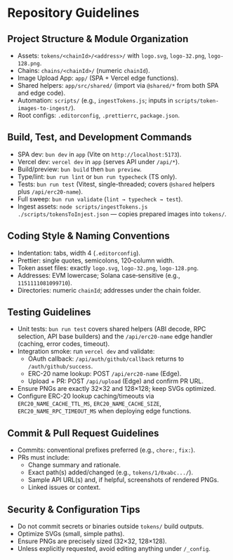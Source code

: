 # Repository Guidelines

## Project Structure & Module Organization

- Assets: `tokens/<chainId>/<address>/` with `logo.svg`, `logo-32.png`, `logo-128.png`.
- Chains: `chains/<chainId>/` (numeric `chainId`).
- Image Upload App: `app/` (SPA + Vercel edge functions).
- Shared helpers: `app/src/shared/` (import via `@shared/*` from both SPA and edge code).
- Automation: `scripts/` (e.g., `ingestTokens.js`; inputs in `scripts/token-images-to-ingest/`).
- Root configs: `.editorconfig`, `.prettierrc`, `package.json`.

## Build, Test, and Development Commands

- SPA dev: `bun dev` in `app` (Vite on `http://localhost:5173`).
- Vercel dev: `vercel dev` in `app` (serves API under `/api/*`).
- Build/preview: `bun build` then `bun preview`.
- Type/lint: `bun run lint` or `bun run typecheck` (TS only).
- Tests: `bun run test` (Vitest, single-threaded; covers `@shared` helpers plus `/api/erc20-name`).
- Full sweep: `bun run validate` (`lint → typecheck → test`).
- Ingest assets: `node scripts/ingestTokens.js ./scripts/tokensToInjest.json` — copies prepared images into `tokens/`.

## Coding Style & Naming Conventions

- Indentation: tabs, width 4 (`.editorconfig`).
- Prettier: single quotes, semicolons, 120‑column width.
- Token asset files: exactly `logo.svg`, `logo-32.png`, `logo-128.png`.
- Addresses: EVM lowercase; Solana case‑sensitive (e.g., `1151111081099710`).
- Directories: numeric `chainId`; addresses under the chain folder.

## Testing Guidelines

- Unit tests: `bun run test` covers shared helpers (ABI decode, RPC selection, API base builders) and the `/api/erc20-name` edge handler (caching, error codes, timeout).
- Integration smoke: run `vercel dev` and validate:
  - OAuth callback: `/api/auth/github/callback` returns to `/auth/github/success`.
  - ERC-20 name lookup: POST `/api/erc20-name` (Edge).
  - Upload + PR: POST `/api/upload` (Edge) and confirm PR URL.
- Ensure PNGs are exactly 32×32 and 128×128; keep SVGs optimized.
- Configure ERC-20 lookup caching/timeouts via `ERC20_NAME_CACHE_TTL_MS`, `ERC20_NAME_CACHE_SIZE`, `ERC20_NAME_RPC_TIMEOUT_MS` when deploying edge functions.

## Commit & Pull Request Guidelines

- Commits: conventional prefixes preferred (e.g., `chore:`, `fix:`).
- PRs must include:
  - Change summary and rationale.
  - Exact path(s) added/changed (e.g., `tokens/1/0xabc.../`).
  - Sample API URL(s) and, if helpful, screenshots of rendered PNGs.
  - Linked issues or context.

## Security & Configuration Tips

- Do not commit secrets or binaries outside `tokens/` build outputs.
- Optimize SVGs (small, simple paths).
- Ensure PNGs are precisely sized (32×32, 128×128).
- Unless explicitly requested, avoid editing anything under `/_config`.
